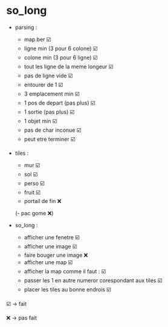 # so_long
 - parsing :
     - map.ber 								☑️
     - ligne min (3 pour 6 colone)			☑️
     - colone min (3 pour 6 ligne)			☑️
     - tout les ligne de la meme longeur	☑️
     - pas de ligne vide 					☑️
     - entourer de 1 						☑️
     - 3 emplacement min 					☑️
     - 1 pos de depart (pas plus) 			☑️
     - 1 sortie (pas plus) 					☑️
     - 1 objet min 							☑️
     - pas de char inconue 					☑️
     - peut etre terminer 					☑️
  - tiles :
     - mur 									☑️
     - sol 									☑️
     - perso 								☑️
     - fruit 								☑️
     - portail de fin 						❌
     
    (- pac gome  ❌)

 - so_long :
 	 - afficher une fenetre					☑️
 	 - afficher une image					☑️
 	 - faire bouger une image				❌
 	 - afficher une map						☑️
 	 - afficher la map comme il faut : ☑️
      - passer les 1 en autre numeror corespondant aux tiles ☑️
      - placer les tiles au bonne endrois ☑️

☑️ -> fait

❌ -> pas fait
